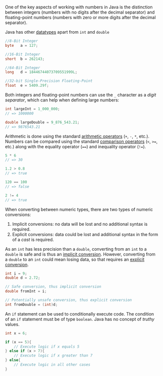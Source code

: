 One of the key aspects of working with numbers in Java is the distinction between integers (numbers with no digits after the decimal separator) and floating-point numbers (numbers with zero or more digits after the decimal separator).

Java has other [datatypes][numeric-datatypes] apart from `int` and `double`

```java
//8-Bit Integer
byte   a = 127;

//16-Bit Integer
short  b = 262143;

//64-Bit Integer
long   d = 18446744073709551999L;

//32-bit Single-Precision Floating-Point
float  e = 5409.29f;
```

Both integers and floating-point numbers can use the `_` character as a _digit separator_, which can help when defining large numbers:

```java
int largeInt = 1_000_000;
// => 1000000

double largeDouble = 9_876_543.21;
// => 9876543.21
```

Arithmetic is done using the standard [arithmetic operators][arithmetic-operators] (`+`, `-`, `*`, etc.). Numbers can be compared using the standard [comparison operators][comparison-operators] (`<`, `>=`, etc.) along with the equality operator (`==`) and inequality operator (`!=`).

```java
5 * 6
// => 30

1.2 > 0.8
// => true

120 == 100
// => false

2 != 4
// => true
```

When converting between numeric types, there are two types of numeric conversions:

1. Implicit conversions: no data will be lost and no additional syntax is required.
2. Explicit conversions: data could be lost and additional syntax in the form of a _cast_ is required.

As an `int` has less precision than a `double`, converting from an `int` to a `double` is safe and is thus an [implicit conversion][type-casting]. However, converting from a `double` to an `int` could mean losing data, so that requires an [explicit conversion][type-casting].

```java
int i = 9;
double d = 2.72;

// Safe conversion, thus implicit conversion
double fromInt = i;

// Potentially unsafe conversion, thus explicit conversion
int fromDouble = (int)d;
```

An `if` statement can be used to conditionally execute code. The condition of an `if` statement must be of type `boolean`. Java has no concept of _truthy_ values.

```java
int x = 6;

if (x == 5){
    // Execute logic if x equals 5
} else if (x > 7){
    // Execute logic if x greater than 7
} else{
    // Execute logic in all other cases
}
```

[arithmetic-operators]: https://docs.oracle.com/javase/tutorial/java/nutsandbolts/op1.html
[comparison-operators]: https://docs.oracle.com/javase/tutorial/java/nutsandbolts/op2.html
[type-casting]: https://www.programiz.com/java-programming/typecasting
[numeric-datatypes]: https://docs.oracle.com/javase/tutorial/java/nutsandbolts/datatypes.html
